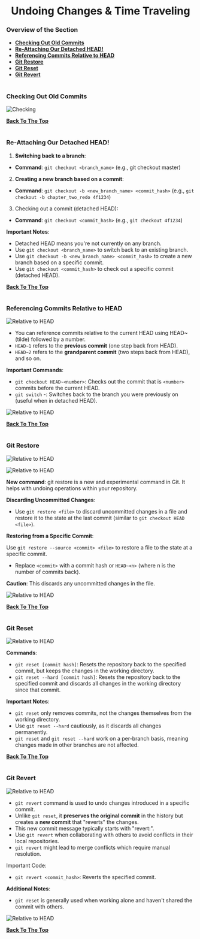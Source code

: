 <h1 align="center">Undoing Changes & Time Traveling</h1>

### Overview of the Section
* **[Checking Out Old Commits](#check-old-commits)**
* **[Re-Attaching Our Detached HEAD!](#re-attaching)**
* **[Referencing Commits Relative to HEAD](#rel-to-head)**
* **[Git Restore](#git-restore)**
* **[Git Reset](#git-reset)**
* **[Git Revert](#git-revert)**

#
### <a name="check-old-commits">Checking Out Old Commits</a>

![Checking](https://github.com/tsokac2/-_-_Git_and_GitHub_CheatSheet/blob/main/src/35.JPG)

**[Back To The Top](#Overview-of-the-Section)**
#
### <a name="re-attaching">Re-Attaching Our Detached HEAD!</a>

1. **Switching back to a branch**:
- **Command**: ``git checkout <branch_name>`` (e.g., git checkout master)

2. **Creating a new branch based on a commit**:

- **Command**: ``git checkout -b <new_branch_name> <commit_hash>`` (e.g., ``git checkout -b chapter_two_redo 4f1234``)

3. Checking out a commit (detached HEAD):

- **Command**: ``git checkout <commit_hash>`` (e.g., ``git checkout 4f1234``)

**Important Notes**:

- Detached HEAD means you're not currently on any branch.
- Use ``git checkout <branch_name>`` to switch back to an existing branch.
- Use ``git checkout -b <new_branch_name> <commit_hash>`` to create a new branch based on a specific commit.
- Use ``git checkout <commit_hash>`` to check out a specific commit (detached HEAD).

**[Back To The Top](#Overview-of-the-Section)**
#

### <a name="rel-to-head">Referencing Commits Relative to HEAD</a>
![Relative to HEAD](https://github.com/tsokac2/-_-_Git_and_GitHub_CheatSheet/blob/main/src/36.JPG)

- You can reference commits relative to the current HEAD using HEAD~ (tilde) followed by a number.
- ``HEAD~1`` refers to the **previous commit** (one step back from HEAD).
- ``HEAD~2`` refers to the **grandparent commit** (two steps back from HEAD), and so on.

**Important Commands**:

- ``git checkout HEAD~<number>``: Checks out the commit that is ``<number>`` commits before the current HEAD.
- ``git switch`` -: Switches back to the branch you were previously on (useful when in detached HEAD).

![Relative to HEAD](https://github.com/tsokac2/-_-_Git_and_GitHub_CheatSheet/blob/main/src/37.JPG)

**[Back To The Top](#Overview-of-the-Section)**
#
### <a name="git-restore">Git Restore</a>

![Relative to HEAD](https://github.com/tsokac2/-_-_Git_and_GitHub_CheatSheet/blob/main/src/38.JPG)

![Relative to HEAD](https://github.com/tsokac2/-_-_Git_and_GitHub_CheatSheet/blob/main/src/39.JPG)


**New command**: git restore is a new and experimental command in Git. It helps with undoing operations within your repository.

**Discarding Uncommitted Changes**:

- Use ``git restore <file>`` to discard uncommitted changes in a file and restore it to the state at the last commit (similar to ``git checkout HEAD <file>``).

**Restoring from a Specific Commit**:

Use ``git restore --source <commit> <file>`` to restore a file to the state at a specific commit.
- Replace ``<commit>`` with a commit hash or ``HEAD~<n>`` (where n is the number of commits back).

**Caution**: This discards any uncommitted changes in the file.

![Relative to HEAD](https://github.com/tsokac2/-_-_Git_and_GitHub_CheatSheet/blob/main/src/40.JPG)

**[Back To The Top](#Overview-of-the-Section)**
#

### Git Reset

![Relative to HEAD](https://github.com/tsokac2/-_-_Git_and_GitHub_CheatSheet/blob/main/src/41.JPG)

**Commands**:
- ``git reset [commit hash]``: Resets the repository back to the specified commit, but keeps the changes in the working directory.
- ``git reset --hard [commit hash]``: Resets the repository back to the specified commit and discards all changes in the working directory since that commit.

**Important Notes**:
- ``git reset`` only removes commits, not the changes themselves from the working directory.
- Use ``git reset --hard`` cautiously, as it discards all changes permanently.
- ``git reset`` and ``git reset --hard`` work on a per-branch basis, meaning changes made in other branches are not affected.

**[Back To The Top](#Overview-of-the-Section)**
#
### <a name="git-revert">Git Revert</a>

![Relative to HEAD](https://github.com/tsokac2/-_-_Git_and_GitHub_CheatSheet/blob/main/src/42.JPG)

- ``git revert`` command is used to undo changes introduced in a specific commit.
- Unlike ``git reset``, it **preserves the original commit** in the history but creates a **new commit** that "reverts" the changes.
- This new commit message typically starts with "revert:".
- Use ``git revert`` when collaborating with others to avoid conflicts in their local repositories.
- ``git revert`` might lead to merge conflicts which require manual resolution.

Important Code:
- ``git revert <commit_hash>``: Reverts the specified commit.

**Additional Notes**:
- ``git reset`` is generally used when working alone and haven't shared the commit with others.

![Relative to HEAD](https://github.com/tsokac2/-_-_Git_and_GitHub_CheatSheet/blob/main/src/43.JPG)

**[Back To The Top](#Overview-of-the-Section)**



